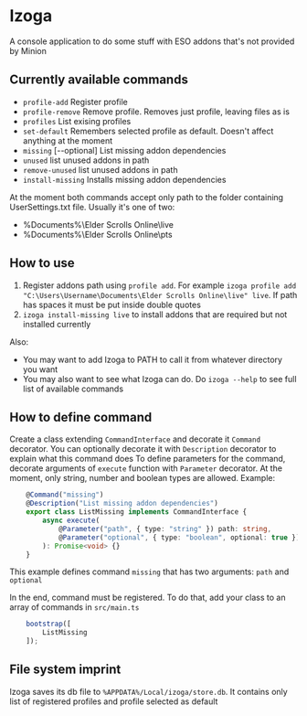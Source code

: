 # Izoga

A console application to do some stuff with ESO addons that's not provided by Minion

## Currently available commands

  - `profile-add` <path> <name>          Register profile
  - `profile-remove` <name>              Remove profile. Removes just profile, leaving files as is
  - `profiles`                           List exising profiles
  - `set-default` <name>                 Remembers selected profile as default. Doesn't affect anything at the moment
  - `missing` <name> [--optional]        List missing addon dependencies
  - `unused` <name>                      list unused addons in path
  - `remove-unused` <name>               list unused addons in path
  - `install-missing` <name>             Installs missing addon dependencies

At the moment both commands accept only path to the folder containing UserSettings.txt file. Usually it's one of two:
- %Documents%\Elder Scrolls Online\live
- %Documents%\Elder Scrolls Online\pts

## How to use

  1. Register addons path using `profile add`. For example `izoga profile add "C:\Users\Username\Documents\Elder Scrolls Online\live" live`. If path has spaces it must be put inside double quotes
  1. `izoga install-missing live` to install addons that are required but not installed currently

Also:

  - You may want to add Izoga to PATH to call it from whatever directory you want
  - You may also want to see what Izoga can do. Do `izoga --help` to see full list of available commands


## How to define command

Create a class extending `CommandInterface` and decorate it `Command` decorator. You can optionally decorate it with `Description` decorator to explain what this command does
To define parameters for the command, decorate arguments of `execute` function with `Parameter` decorator. At the moment, only string, number and boolean types are allowed.
Example: 
```ts
    @Command("missing")
    @Description("List missing addon dependencies")
    export class ListMissing implements CommandInterface {
        async execute(
            @Parameter("path", { type: "string" }) path: string,
            @Parameter("optional", { type: "boolean", optional: true }) optional: boolean,
        ): Promise<void> {}
    }
```

This example defines command `missing` that has two arguments: `path` and `optional`

In the end, command must be registered. To do that, add your class to an array of commands in `src/main.ts`
```ts
    bootstrap([
        ListMissing
    ]);
```

## File system imprint

Izoga saves its db file to `%APPDATA%/Local/izoga/store.db`. It contains only list of registered profiles and profile selected as default
